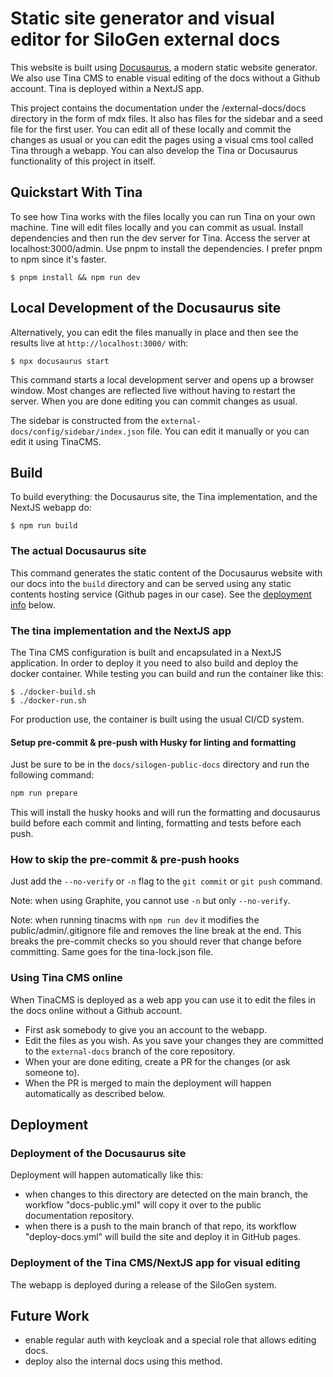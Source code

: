 # Static site generator and visual editor for SiloGen external docs

This website is built using [Docusaurus](https://docusaurus.io/), a modern static website generator. We also use Tina CMS
to enable visual editing of the docs without a Github account. Tina is deployed within a NextJS app.

This project contains the documentation under the /external-docs/docs directory in the form of mdx files. It also has files for the sidebar and a seed file for the first user. You can edit all of these locally and
commit the changes as usual or you can edit the pages using a visual cms tool called Tina through a webapp. You can also develop the Tina or
Docusaurus functionality of this project in itself.

## Quickstart With Tina

To see how Tina works with the files locally you can run Tina on your own machine. Tine will edit files locally and you can
commit as usual.
Install dependencies and then run the dev server for Tina. Access the server at localhost:3000/admin. Use pnpm
to install the dependencies. I prefer pnpm to npm since it's faster.

```
$ pnpm install && npm run dev
```

## Local Development of the Docusaurus site

Alternatively, you can edit the files manually in place and then see the results live at `http://localhost:3000/` with:

```
$ npx docusaurus start
```

This command starts a local development server and opens up a browser window. Most changes are reflected live without having to restart the server. When you are done editing you can commit changes as usual.

The sidebar is constructed from the `external-docs/config/sidebar/index.json` file. You can edit it manually or you can edit it using TinaCMS.

## Build

To build everything: the Docusaurus site, the Tina implementation, and the NextJS webapp do:

```
$ npm run build
```

### The actual Docusaurus site

This command generates the static content of the Docusaurus website with our docs into the `build` directory and can be served using any static contents hosting service (Github pages in our case). See the [deployment info](#deployment) below.

### The tina implementation and the NextJS app

The Tina CMS configuration is built and encapsulated in a NextJS application. In order to deploy it you need to also build
and deploy the docker container. While testing you can build and run the container like this:

```
$ ./docker-build.sh
$ ./docker-run.sh
```

For production use, the container is built using the usual CI/CD system.

#### Setup pre-commit & pre-push with Husky for linting and formatting

Just be sure to be in the `docs/silogen-public-docs` directory and run the following command:

```bash
npm run prepare
```

This will install the husky hooks and will run the formatting and docusaurus build before each commit and linting, formatting and tests before each push.

### How to skip the pre-commit & pre-push hooks

Just add the `--no-verify` or `-n` flag to the `git commit` or `git push` command.

Note: when using Graphite, you cannot use `-n` but only `--no-verify`.

Note: when running tinacms with `npm run dev` it modifies the public/admin/.gitignore file and removes the line break at the end. This breaks the pre-commit checks so you should rever that change before committing. Same goes for the tina-lock.json file.

### Using Tina CMS online

When TinaCMS is deployed as a web app you can use it to edit the files in the docs online without a Github account.

- First ask somebody to give you an account to the webapp.
- Edit the files as you wish. As you save your changes they are committed to the `external-docs` branch of the core repository.
- When your are done editing, create a PR for the changes (or ask someone to).
- When the PR is merged to main the deployment will happen automatically as described below.

## Deployment

### Deployment of the Docusaurus site

Deployment will happen automatically like this:

- when changes to this directory are detected on the main branch, the workflow "docs-public.yml" will copy it over to the public documentation repository.
- when there is a push to the main branch of that repo, its workflow "deploy-docs.yml" will build the site and deploy it in GitHub pages.

### Deployment of the Tina CMS/NextJS app for visual editing

The webapp is deployed during a release of the SiloGen system.

## Future Work

- enable regular auth with keycloak and a special role that allows editing docs.
- deploy also the internal docs using this method.
